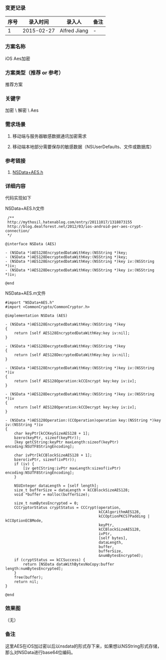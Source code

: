 ### 变更记录
| 序号 | 录入时间 | 录入人 | 备注 |
| -- | -- | -- | -- |
| 1 | 2015-02-27 | Alfred Jiang | - |

### 方案名称
iOS Aes加密

### 方案类型（推荐 or 参考）
推荐方案

### 关键字
加密 \ 解密 \ Aes

### 需求场景
1. 移动端与服务器敏感数据通讯加密需求

2. 移动端本地部分需要保存的敏感数据（NSUserDefaults、文件或数据库）

### 参考链接
1. [NSData+AES.h](https://gist.github.com/matsuda/9204276)

### 详细内容
代码实现如下

NSData+AES.h文件

     /**
     http://mythosil.hatenablog.com/entry/20111017/1318873155
     http://blog.dealforest.net/2012/03/ios-android-per-aes-crypt-connection/
     */

    @interface NSData (AES)

    - (NSData *)AES128EncryptedDataWithKey:(NSString *)key;
    - (NSData *)AES128DecryptedDataWithKey:(NSString *)key;
    - (NSData *)AES128EncryptedDataWithKey:(NSString *)key iv:(NSString *)iv;
    - (NSData *)AES128DecryptedDataWithKey:(NSString *)key iv:(NSString *)iv;

    @end


NSData+AES.m文件

    #import "NSData+AES.h"
    #import <CommonCrypto/CommonCryptor.h>

    @implementation NSData (AES)

    - (NSData *)AES128EncryptedDataWithKey:(NSString *)key
    {
        return [self AES128EncryptedDataWithKey:key iv:nil];
    }

    - (NSData *)AES128DecryptedDataWithKey:(NSString *)key
    {
        return [self AES128DecryptedDataWithKey:key iv:nil];
    }

    - (NSData *)AES128EncryptedDataWithKey:(NSString *)key iv:(NSString *)iv
    {
        return [self AES128Operation:kCCEncrypt key:key iv:iv];
    }

    - (NSData *)AES128DecryptedDataWithKey:(NSString *)key iv:(NSString *)iv
    {
        return [self AES128Operation:kCCDecrypt key:key iv:iv];
    }

    - (NSData *)AES128Operation:(CCOperation)operation key:(NSString *)key iv:(NSString *)iv
    {
        char keyPtr[kCCKeySizeAES128 + 1];
        bzero(keyPtr, sizeof(keyPtr));
        [key getCString:keyPtr maxLength:sizeof(keyPtr) encoding:NSUTF8StringEncoding];

        char ivPtr[kCCBlockSizeAES128 + 1];
        bzero(ivPtr, sizeof(ivPtr));
        if (iv) {
            [iv getCString:ivPtr maxLength:sizeof(ivPtr) encoding:NSUTF8StringEncoding];
        }

        NSUInteger dataLength = [self length];
        size_t bufferSize = dataLength + kCCBlockSizeAES128;
        void *buffer = malloc(bufferSize);

        size_t numBytesEncrypted = 0;
        CCCryptorStatus cryptStatus = CCCrypt(operation,
                                              kCCAlgorithmAES128,
                                              kCCOptionPKCS7Padding | kCCOptionECBMode,
                                              keyPtr,
                                              kCCBlockSizeAES128,
                                              ivPtr,
                                              [self bytes],
                                              dataLength,
                                              buffer,
                                              bufferSize,
                                              &numBytesEncrypted);
        if (cryptStatus == kCCSuccess) {
            return [NSData dataWithBytesNoCopy:buffer length:numBytesEncrypted];
        }
        free(buffer);
        return nil;
    }

    @end


### 效果图
（无）

### 备注
这里AES在iOS加过密以后以nsdata的形式存下来，如果想以NSString形式存储，那么对NSData进行base64位编码。


